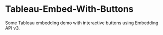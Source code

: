 # Tableau-Embed-With-Buttons
Some Tableau embedding demo with interactive buttons using Embedding API v3.
